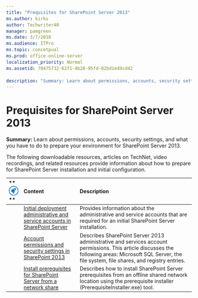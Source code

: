 ```yaml
---
title: "Prequisites for SharePoint Server 2013"
ms.author: kirks
author: Techwriter40
manager: pamgreen
ms.date: 3/7/2018
ms.audience: ITPro
ms.topic: concetpual
ms.prod: office-online-server
localization_priority: Normal
ms.assetid: 70475732-62f1-4b28-95fd-02bd1e49cd42

description: "Summary: Learn about permissions, accounts, security settings, and what you have to do to prepare your environment for SharePoint Server 2013."
---
```


# Prequisites for SharePoint Server 2013

 **Summary:** Learn about permissions, accounts, security settings, and what you have to do to prepare your environment for SharePoint Server 2013. 
  
The following downloadable resources, articles on TechNet, video recordings, and related resources provide information about how to prepare for SharePoint Server installation and initial configuration.
  
|**        ![Building blocks](../media/mod_icon_buildingblock_M.png)                 **|**Content**|**Description**|
|:-----|:-----|:-----|
||[Initial deployment administrative and service accounts in SharePoint Server](initial-deployment-administrative-and-service-accounts-in-sharepoint-server.md) <br/> |Provides information about the administrative and service accounts that are required for an initial SharePoint Server installation.  <br/> |
||[Account permissions and security settings in SharePoint 2013](account-permissions-and-security-settings-in-sharepoint-2013.md) <br/> |Describes SharePoint Server 2013 administrative and services account permissions. This article discusses the following areas: Microsoft SQL Server, the file system, file shares, and registry entries.  <br/> |
||[Install prerequisites for SharePoint Server from a network share](install-prerequisites-from-network-share.md) <br/> |Describes how to install SharePoint Server prerequisites from an offline shared network location using the prerequisite installer (PrerequisiteInstaller.exe) tool.  <br/> |
   

